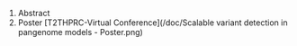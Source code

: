 1. Abstract
2. Poster
[T2THPRC-Virtual Conference](/doc/Scalable variant detection in pangenome models - Poster.png)
